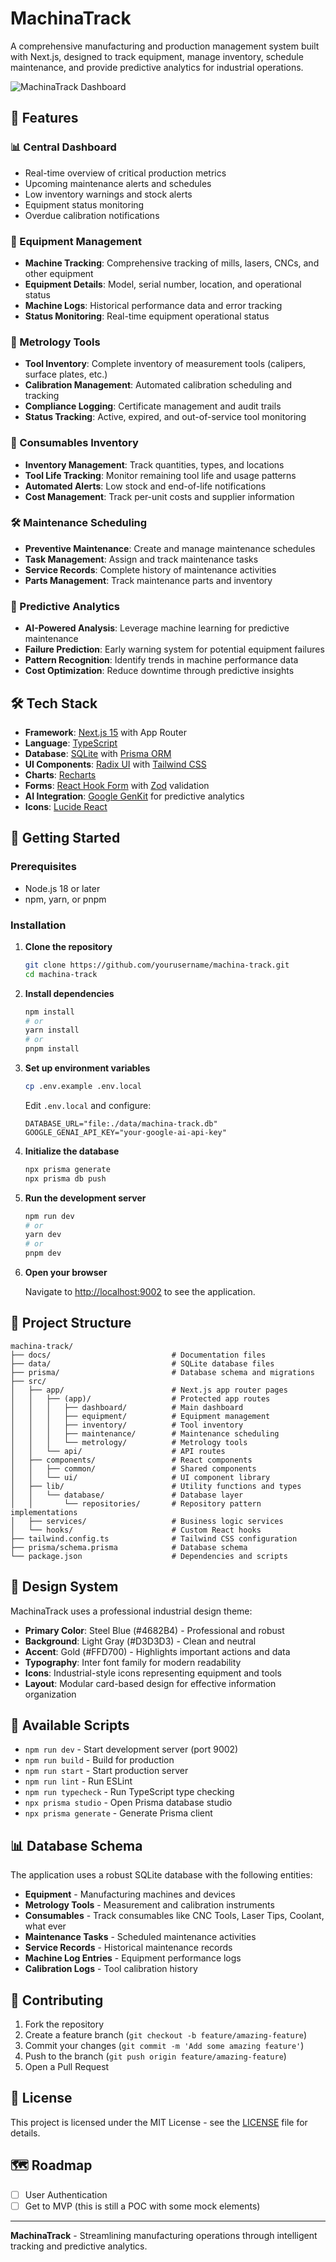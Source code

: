# MachinaTrack

A comprehensive manufacturing and production management system built with Next.js, designed to track equipment, manage inventory, schedule maintenance, and provide predictive analytics for industrial operations.

![MachinaTrack Dashboard](docs/images/dashboard-preview.png)

## 🚀 Features

### 📊 Central Dashboard
- Real-time overview of critical production metrics
- Upcoming maintenance alerts and schedules
- Low inventory warnings and stock alerts
- Equipment status monitoring
- Overdue calibration notifications

### 🔧 Equipment Management
- **Machine Tracking**: Comprehensive tracking of mills, lasers, CNCs, and other equipment
- **Equipment Details**: Model, serial number, location, and operational status
- **Machine Logs**: Historical performance data and error tracking
- **Status Monitoring**: Real-time equipment operational status

### 📏 Metrology Tools
- **Tool Inventory**: Complete inventory of measurement tools (calipers, surface plates, etc.)
- **Calibration Management**: Automated calibration scheduling and tracking
- **Compliance Logging**: Certificate management and audit trails
- **Status Tracking**: Active, expired, and out-of-service tool monitoring

### 🔨 Consumables Inventory
- **Inventory Management**: Track quantities, types, and locations
- **Tool Life Tracking**: Monitor remaining tool life and usage patterns
- **Automated Alerts**: Low stock and end-of-life notifications
- **Cost Management**: Track per-unit costs and supplier information

### 🛠️ Maintenance Scheduling
- **Preventive Maintenance**: Create and manage maintenance schedules
- **Task Management**: Assign and track maintenance tasks
- **Service Records**: Complete history of maintenance activities
- **Parts Management**: Track maintenance parts and inventory

### 🤖 Predictive Analytics
- **AI-Powered Analysis**: Leverage machine learning for predictive maintenance
- **Failure Prediction**: Early warning system for potential equipment failures
- **Pattern Recognition**: Identify trends in machine performance data
- **Cost Optimization**: Reduce downtime through predictive insights

## 🛠️ Tech Stack

- **Framework**: [Next.js 15](https://nextjs.org/) with App Router
- **Language**: [TypeScript](https://www.typescriptlang.org/)
- **Database**: [SQLite](https://www.sqlite.org/) with [Prisma ORM](https://www.prisma.io/)
- **UI Components**: [Radix UI](https://www.radix-ui.com/) with [Tailwind CSS](https://tailwindcss.com/)
- **Charts**: [Recharts](https://recharts.org/)
- **Forms**: [React Hook Form](https://react-hook-form.com/) with [Zod](https://zod.dev/) validation
- **AI Integration**: [Google GenKit](https://firebase.google.com/docs/genkit) for predictive analytics
- **Icons**: [Lucide React](https://lucide.dev/)

## 🚀 Getting Started

### Prerequisites

- Node.js 18 or later
- npm, yarn, or pnpm

### Installation

1. **Clone the repository**
   ```bash
   git clone https://github.com/yourusername/machina-track.git
   cd machina-track
   ```

2. **Install dependencies**
   ```bash
   npm install
   # or
   yarn install
   # or
   pnpm install
   ```

3. **Set up environment variables**
   ```bash
   cp .env.example .env.local
   ```
   
   Edit `.env.local` and configure:
   ```env
   DATABASE_URL="file:./data/machina-track.db"
   GOOGLE_GENAI_API_KEY="your-google-ai-api-key"
   ```

4. **Initialize the database**
   ```bash
   npx prisma generate
   npx prisma db push
   ```

5. **Run the development server**
   ```bash
   npm run dev
   # or
   yarn dev
   # or
   pnpm dev
   ```

6. **Open your browser**
   
   Navigate to [http://localhost:9002](http://localhost:9002) to see the application.

## 📁 Project Structure

```
machina-track/
├── docs/                           # Documentation files
├── data/                           # SQLite database files
├── prisma/                         # Database schema and migrations
├── src/
│   ├── app/                        # Next.js app router pages
│   │   ├── (app)/                  # Protected app routes
│   │   │   ├── dashboard/          # Main dashboard
│   │   │   ├── equipment/          # Equipment management
│   │   │   ├── inventory/          # Tool inventory
│   │   │   ├── maintenance/        # Maintenance scheduling
│   │   │   └── metrology/          # Metrology tools
│   │   └── api/                    # API routes
│   ├── components/                 # React components
│   │   ├── common/                 # Shared components
│   │   └── ui/                     # UI component library
│   ├── lib/                        # Utility functions and types
│   │   └── database/               # Database layer
│   │       └── repositories/       # Repository pattern implementations
│   ├── services/                   # Business logic services
│   └── hooks/                      # Custom React hooks
├── tailwind.config.ts              # Tailwind CSS configuration
├── prisma/schema.prisma            # Database schema
└── package.json                    # Dependencies and scripts
```

## 🎨 Design System

MachinaTrack uses a professional industrial design theme:

- **Primary Color**: Steel Blue (#4682B4) - Professional and robust
- **Background**: Light Gray (#D3D3D3) - Clean and neutral
- **Accent**: Gold (#FFD700) - Highlights important actions and data
- **Typography**: Inter font family for modern readability
- **Icons**: Industrial-style icons representing equipment and tools
- **Layout**: Modular card-based design for effective information organization

## 🔧 Available Scripts

- `npm run dev` - Start development server (port 9002)
- `npm run build` - Build for production
- `npm run start` - Start production server
- `npm run lint` - Run ESLint
- `npm run typecheck` - Run TypeScript type checking
- `npx prisma studio` - Open Prisma database studio
- `npx prisma generate` - Generate Prisma client

## 📊 Database Schema

The application uses a robust SQLite database with the following entities:

- **Equipment** - Manufacturing machines and devices
- **Metrology Tools** - Measurement and calibration instruments
- **Consumables** - Track consumables like CNC Tools, Laser Tips, Coolant, what ever
- **Maintenance Tasks** - Scheduled maintenance activities
- **Service Records** - Historical maintenance records
- **Machine Log Entries** - Equipment performance logs
- **Calibration Logs** - Tool calibration history

## 🤝 Contributing

1. Fork the repository
2. Create a feature branch (`git checkout -b feature/amazing-feature`)
3. Commit your changes (`git commit -m 'Add some amazing feature'`)
4. Push to the branch (`git push origin feature/amazing-feature`)
5. Open a Pull Request

## 📄 License

This project is licensed under the MIT License - see the [LICENSE](LICENSE) file for details.

## 🗺️ Roadmap

- [ ] User Authentication
- [ ] Get to MVP (this is still a POC with some mock elements)

---

**MachinaTrack** - Streamlining manufacturing operations through intelligent tracking and predictive analytics.
